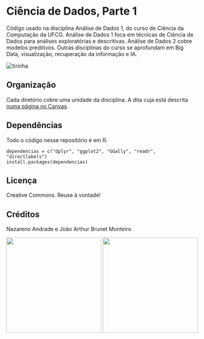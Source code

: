 # Ciência de Dados, Parte 1
Código usado na disciplina Análise de Dados 1, do curso de Ciência da Computação da UFCG. Análise de Dados 1 foca em técnicas de Ciência de Dados para análises exploratórias e descritivas. Análise de Dados 2 cobre modelos preditivos. Outras disciplinas do curso se aprofundam em Big Data, visualização, recuperação da informação e IA. 

![tirinha](http://i.stack.imgur.com/3ngU8.png)

## Organização
Cada diretório cobre uma unidade da disciplina. A dita cuja está descrita [numa página no Canvas](https://canvas.instructure.com/courses/1042175/modules).

## Dependências

Todo o código nesse repositório é em R.

```
dependencias = c("dplyr", "ggplot2", "GGally", "readr", "directlabels")
install.packages(dependencias)
```

## Licença
Creative Commons. Reuse à vontade!

## Créditos
Nazareno Andrade e João Arthur Brunet Monteiro

<img src="https://analytics-ufcg.github.io/dados-contra-corrupcao//img/logo-analytics-aleatoria.png" width=250>
<img src="https://2350b1fa-a-a6606a5f-s-sites.googlegroups.com/a/computacao.ufcg.edu.br/principal/config/40%20anos%20menor.jpg" width=250>
